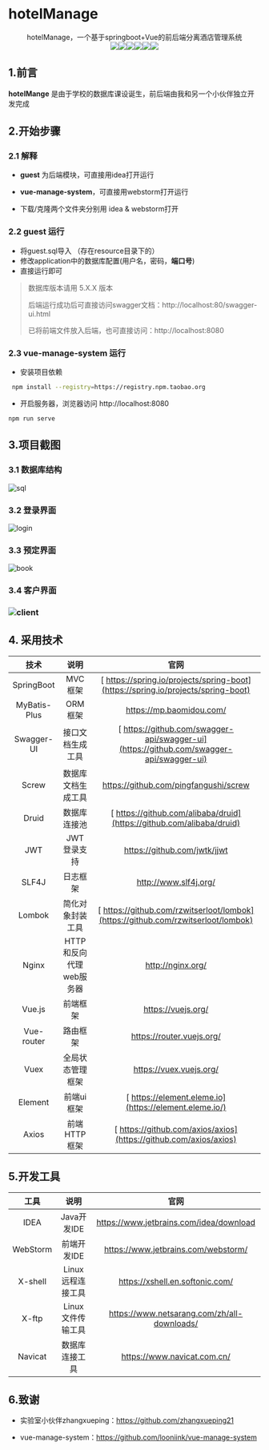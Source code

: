 # hotelManage

<p align="center">
   hotelManage，一个基于springboot+Vue的前后端分离酒店管理系统
  	<br>
    <img src="https://img.shields.io/badge/jdk-1.8+-brightgreen.svg" ></img><img src="https://img.shields.io/badge/springboot-2.3.1-brightgreen.svg" ></img><img src="https://img.shields.io/badge/mybatisplus-3.3.2-brightgreen.svg" ></img><img src="https://img.shields.io/badge/swagger-2.9.2-brightgreen.svg" ></img><img src="https://img.shields.io/badge/vue-2.6.10-brightgreen.svg" ></img><img src="https://img.shields.io/badge/elementui-2.8.2-brightgreen.svg" ></img>
</p>


## 1.前言

**hotelMange** 是由于学校的数据库课设诞生，前后端由我和另一个小伙伴独立开发完成

## 2.开始步骤

### 2.1 解释

- **guest**  为后端模块，可直接用idea打开运行

- **vue-manage-system**，可直接用webstorm打开运行
- 下载/克隆两个文件夹分别用 idea & webstorm打开

### 2.2 guest 运行

- 将guest.sql导入  （存在resource目录下的）
- 修改application中的数据库配置(用户名，密码，**端口号**)
- 直接运行即可

> 数据库版本请用  5.X.X 版本
>
> 后端运行成功后可直接访问swagger文档：http://localhost:80/swagger-ui.html
>
> 已将前端文件放入后端，也可直接访问：http://localhost:8080

### 2.3 vue-manage-system 运行

- 安装项目依赖

 ```bash
  npm install --registry=https://registry.npm.taobao.org
 ```

- 开启服务器，浏览器访问 http://localhost:8080

```
npm run serve
```

##  3.项目截图

### 3.1 数据库结构

![sql](https://cdn.jsdelivr.net/gh/looniink/image/sql.png)

### 3.2 登录界面

![login](https://cdn.jsdelivr.net/gh/looniink/image/hotellogin.png)



### 3.3 预定界面

![book](https://cdn.jsdelivr.net/gh/looniink/image/book.png)

### 3.4 客户界面

### ![client](https://cdn.jsdelivr.net/gh/looniink/image/client.png)

## 4. 采用技术

|      技术      |           说明            |                             官网                             |
| :------------: | :-----------------------: | :----------------------------------------------------------: |
|   SpringBoot   |          MVC框架          | [ https://spring.io/projects/spring-boot](https://spring.io/projects/spring-boot) |
|  MyBatis-Plus  |          ORM框架          |                   https://mp.baomidou.com/                   |
|   Swagger-UI   |       接口文档生成工具        | [ https://github.com/swagger-api/swagger-ui](https://github.com/swagger-api/swagger-ui) |
|     Screw    |     数据库文档生成工具      |               https://github.com/pingfangushi/screw              |
|     Druid      |       数据库连接池        | [ https://github.com/alibaba/druid](https://github.com/alibaba/druid) |
|      JWT       |        JWT登录支持        |                 https://github.com/jwtk/jjwt                 |
|     SLF4J      |         日志框架          |                    http://www.slf4j.org/                     |
|     Lombok     |     简化对象封装工具      | [ https://github.com/rzwitserloot/lombok](https://github.com/rzwitserloot/lombok) |
|     Nginx      |  HTTP和反向代理web服务器  |                      http://nginx.org/                       |
|        Vue.js         |                前端框架                 |                      https://vuejs.org/                      |
|      Vue-router       |                路由框架                 |                  https://router.vuejs.org/                   |
|         Vuex          |            全局状态管理框架             |                   https://vuex.vuejs.org/                    |
|        Element        |               前端ui框架                |    [ https://element.eleme.io](https://element.eleme.io/)    |
|         Axios         |              前端HTTP框架               | [ https://github.com/axios/axios](https://github.com/axios/axios) |

## 5.开发工具

|     工具     |       说明        |                             官网                             |
| :----------: | :---------------: | :----------------------------------------------------------: |
|     IDEA     |    Java开发IDE    |           https://www.jetbrains.com/idea/download            |
|   WebStorm   |    前端开发IDE    |             https://www.jetbrains.com/webstorm/              |
|   X-shell    | Linux远程连接工具 |               https://xshell.en.softonic.com/                |
|    X-ftp     | Linux文件传输工具 |         https://www.netsarang.com/zh/all-downloads/          |
|   Navicat   |  数据库连接工具   |               https://www.navicat.com.cn/              |

## 6.致谢

- 实验室小伙伴zhangxueping：https://github.com/zhangxueping21

- vue-manage-system：https://github.com/looniink/vue-manage-system
